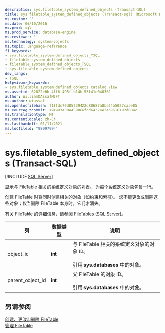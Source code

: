 ```yaml
---
description: sys.filetable_system_defined_objects (Transact-SQL)
title: sys.filetable_system_defined_objects (Transact-sql) |Microsoft Docs
ms.custom: ''
ms.date: 06/10/2016
ms.prod: sql
ms.prod_service: database-engine
ms.reviewer: ''
ms.technology: system-objects
ms.topic: language-reference
f1_keywords:
- sys.filetable_system_defined_objects_TSQL
- filetable_system_defined_objects
- filetable_system_defined_objects_TSQL
- sys.filetable_system_defined_objects
dev_langs:
- TSQL
helpviewer_keywords:
- sys.filetable_system_defined_objects catalog view
ms.assetid: 62022e6b-46f6-495f-b14b-53f41e040361
author: WilliamDAssafMSFT
ms.author: wiassaf
ms.openlocfilehash: f18fdc79d85239422d80687a8ba54b5027caae85
ms.sourcegitcommit: a9e982e30e458866fcd64374e3458516182d604c
ms.translationtype: MT
ms.contentlocale: zh-CN
ms.lasthandoff: 01/11/2021
ms.locfileid: "98097994"
---
```

# <a name="sysfiletable_system_defined_objects-transact-sql"></a>sys.filetable_system_defined_objects (Transact-SQL)
[!INCLUDE [SQL Server](../../includes/applies-to-version/sqlserver.md)]

  显示与 FileTable 相关的系统定义对象的列表。 为每个系统定义对象包含一行。  
  
 创建 FileTable 时将同时创建相关的对象（如约束和索引）。 您不能更改或删除这些对象；仅当删除 FileTable 本身时，它们才消失。  
  
 有关 FileTable 的详细信息，请参阅 [FileTables &#40;SQL Server&#41;](../../relational-databases/blob/filetables-sql-server.md)。  
  
|列|数据类型|说明|  
|------------|---------------|-----------------|  
|object_id|**int**|与 FileTable 相关的系统定义对象的对象 ID。<br /><br /> 引用 **sys.databases** 中的对象。|  
|parent_object_id|**int**|父 FileTable 的对象 ID。<br /><br /> 引用 **sys.databases** 中的对象。|  
  
## <a name="see-also"></a>另请参阅  
 [创建、更改和删除 FileTable](../../relational-databases/blob/create-alter-and-drop-filetables.md)   
 [管理 FileTable](../../relational-databases/blob/manage-filetables.md)  
  
  
